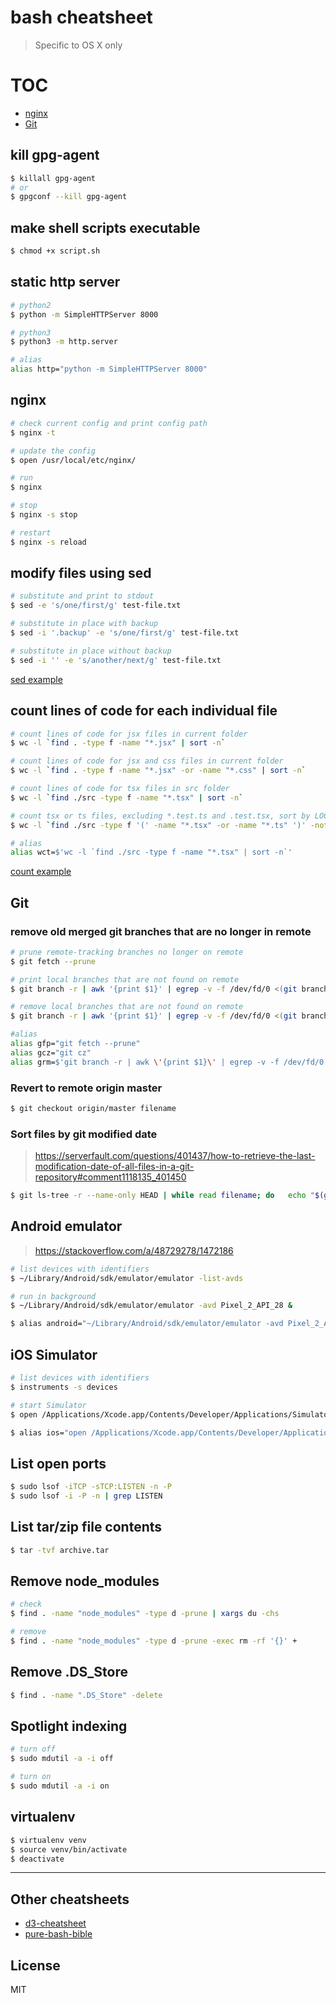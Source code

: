 # bash cheatsheet

> Specific to OS X only

# TOC

- [nginx](#nginx)
- [Git](#git)

## kill gpg-agent

```bash
$ killall gpg-agent
# or
$ gpgconf --kill gpg-agent
```

## make shell scripts executable

```bash
$ chmod +x script.sh
```

## static http server

```bash
# python2
$ python -m SimpleHTTPServer 8000

# python3
$ python3 -m http.server

# alias
alias http="python -m SimpleHTTPServer 8000"
```

## nginx

```bash
# check current config and print config path
$ nginx -t

# update the config
$ open /usr/local/etc/nginx/

# run
$ nginx

# stop
$ nginx -s stop

# restart
$ nginx -s reload
```

## modify files using sed

```bash
# substitute and print to stdout
$ sed -e 's/one/first/g' test-file.txt

# substitute in place with backup
$ sed -i '.backup' -e 's/one/first/g' test-file.txt

# substitute in place without backup
$ sed -i '' -e 's/another/next/g' test-file.txt
```

[sed example](./sed-example)

## count lines of code for each individual file

```bash
# count lines of code for jsx files in current folder
$ wc -l `find . -type f -name "*.jsx" | sort -n`

# count lines of code for jsx and css files in current folder
$ wc -l `find . -type f -name "*.jsx" -or -name "*.css" | sort -n`

# count lines of code for tsx files in src folder
$ wc -l `find ./src -type f -name "*.tsx" | sort -n`

# count tsx or ts files, excluding *.test.ts and .test.tsx, sort by LOC
$ wc -l `find ./src -type f '(' -name "*.tsx" -or -name "*.ts" ')' -not '(' -name "*.test.ts" -or -name ".test.tsx" ')'` | sort -n

# alias
alias wct=$'wc -l `find ./src -type f -name "*.tsx" | sort -n`'
```

[count example](./count-example)

## Git

### remove old merged git branches that are no longer in remote

```bash
# prune remote-tracking branches no longer on remote
$ git fetch --prune

# print local branches that are not found on remote
$ git branch -r | awk '{print $1}' | egrep -v -f /dev/fd/0 <(git branch -vv | grep origin) | awk '{print $1}'

# remove local branches that are not found on remote
$ git branch -r | awk '{print $1}' | egrep -v -f /dev/fd/0 <(git branch -vv | grep origin) | awk '{print $1}' | xargs git branch -d

#alias
alias gfp="git fetch --prune"
alias gcz="git cz"
alias grm=$'git branch -r | awk \'{print $1}\' | egrep -v -f /dev/fd/0 <(git branch -vv | grep origin) | awk \'{print $1}\' | xargs git branch -d'
```

### Revert to remote origin master

```bash
$ git checkout origin/master filename
```

### Sort files by git modified date

> https://serverfault.com/questions/401437/how-to-retrieve-the-last-modification-date-of-all-files-in-a-git-repository#comment1118135_401450

```bash
$ git ls-tree -r --name-only HEAD | while read filename; do   echo "$(git log -1 --format="%ai" -- $filename) $filename"; done | sort
```


## Android emulator

> https://stackoverflow.com/a/48729278/1472186

```bash
# list devices with identifiers
$ ~/Library/Android/sdk/emulator/emulator -list-avds

# run in background
$ ~/Library/Android/sdk/emulator/emulator -avd Pixel_2_API_28 &

$ alias android="~/Library/Android/sdk/emulator/emulator -avd Pixel_2_API_28 &"
```

## iOS Simulator

```bash
# list devices with identifiers
$ instruments -s devices

# start Simulator
$ open /Applications/Xcode.app/Contents/Developer/Applications/Simulator.app/

$ alias ios="open /Applications/Xcode.app/Contents/Developer/Applications/Simulator.app/"
```

## List open ports

```bash
$ sudo lsof -iTCP -sTCP:LISTEN -n -P
$ sudo lsof -i -P -n | grep LISTEN
```

## List tar/zip file contents

```bash
$ tar -tvf archive.tar
```

## Remove node_modules

```bash
# check
$ find . -name "node_modules" -type d -prune | xargs du -chs

# remove
$ find . -name "node_modules" -type d -prune -exec rm -rf '{}' +
```

## Remove .DS_Store

```bash
$ find . -name ".DS_Store" -delete
```

## Spotlight indexing

```bash
# turn off
$ sudo mdutil -a -i off

# turn on
$ sudo mdutil -a -i on
```

## virtualenv

```bash
$ virtualenv venv
$ source venv/bin/activate
$ deactivate
```

---

## Other cheatsheets
- [d3-cheatsheet](https://github.com/paradite/d3-cheatsheet)
- [pure-bash-bible](https://github.com/dylanaraps/pure-bash-bible)

## License

MIT
